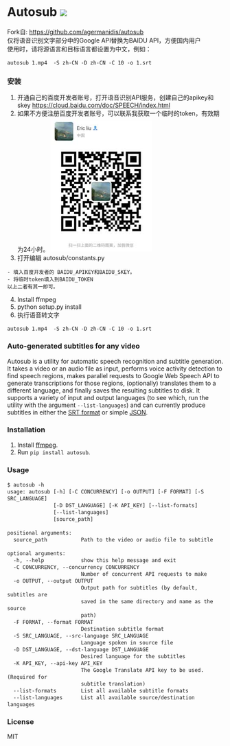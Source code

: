 # Autosub <a href="https://pypi.python.org/pypi/autosub"><img src="https://img.shields.io/pypi/v/autosub.svg"></img></a>
Fork自: https://github.com/agermanidis/autosub   
仅将语音识别文字部分中的Google API替换为BAIDU API，方便国内用户     
使用时，请将源语言和目标语言都设置为中文，例如：
```
autosub 1.mp4  -S zh-CN -D zh-CN -C 10 -o 1.srt
```

### 安装
1. 开通自己的百度开发者账号，打开语音识别API服务，创建自己的apikey和skey https://cloud.baidu.com/doc/SPEECH/index.html  
2. 如果不方便注册百度开发者账号，可以联系我获取一个临时的token，有效期为24小时。
![](profile.jpg)
3. 打开编辑 autosub/constants.py    

```           
- 填入百度开发者的 BAIDU_APIKEY和BAIDU_SKEY。              
- 将临时token填入到BAIDU_TOKEN          
以上二者有其一即可。
```          

4. Install ffmpeg
5. python setup.py install
6. 执行语音转文字
```
autosub 1.mp4  -S zh-CN -D zh-CN -C 10 -o 1.srt
```
  
  
### Auto-generated subtitles for any video

Autosub is a utility for automatic speech recognition and subtitle generation. It takes a video or an audio file as input, performs voice activity detection to find speech regions, makes parallel requests to Google Web Speech API to generate transcriptions for those regions, (optionally) translates them to a different language, and finally saves the resulting subtitles to disk. It supports a variety of input and output languages (to see which, run the utility with the argument `--list-languages`) and can currently produce subtitles in either the [SRT format](https://en.wikipedia.org/wiki/SubRip) or simple [JSON](https://en.wikipedia.org/wiki/JSON).

### Installation

1. Install [ffmpeg](https://www.ffmpeg.org/).
2. Run `pip install autosub`.

### Usage

```
$ autosub -h
usage: autosub [-h] [-C CONCURRENCY] [-o OUTPUT] [-F FORMAT] [-S SRC_LANGUAGE]
               [-D DST_LANGUAGE] [-K API_KEY] [--list-formats]
               [--list-languages]
               [source_path]

positional arguments:
  source_path           Path to the video or audio file to subtitle

optional arguments:
  -h, --help            show this help message and exit
  -C CONCURRENCY, --concurrency CONCURRENCY
                        Number of concurrent API requests to make
  -o OUTPUT, --output OUTPUT
                        Output path for subtitles (by default, subtitles are
                        saved in the same directory and name as the source
                        path)
  -F FORMAT, --format FORMAT
                        Destination subtitle format
  -S SRC_LANGUAGE, --src-language SRC_LANGUAGE
                        Language spoken in source file
  -D DST_LANGUAGE, --dst-language DST_LANGUAGE
                        Desired language for the subtitles
  -K API_KEY, --api-key API_KEY
                        The Google Translate API key to be used. (Required for
                        subtitle translation)
  --list-formats        List all available subtitle formats
  --list-languages      List all available source/destination languages
```

### License

MIT
